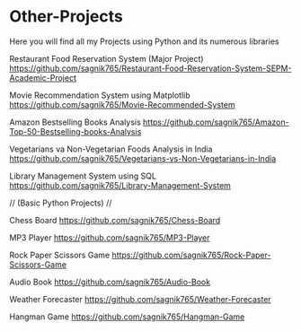 # Other-Projects
Here you will find all my Projects using Python and its numerous libraries

Restaurant Food Reservation System (Major Project)    https://github.com/sagnik765/Restaurant-Food-Reservation-System-SEPM-Academic-Project

Movie Recommendation System using Matplotlib      https://github.com/sagnik765/Movie-Recommended-System

Amazon Bestselling Books Analysis   https://github.com/sagnik765/Amazon-Top-50-Bestselling-books-Analysis

Vegetarians va Non-Vegetarian Foods Analysis in India   https://github.com/sagnik765/Vegetarians-vs-Non-Vegetarians-in-India

Library Management System using SQL https://github.com/sagnik765/Library-Management-System

//
(Basic Python Projects)
//

Chess Board    https://github.com/sagnik765/Chess-Board

MP3 Player   https://github.com/sagnik765/MP3-Player

Rock Paper Scissors Game    https://github.com/sagnik765/Rock-Paper-Scissors-Game

Audio Book   https://github.com/sagnik765/Audio-Book

Weather Forecaster   https://github.com/sagnik765/Weather-Forecaster

Hangman Game   https://github.com/sagnik765/Hangman-Game

